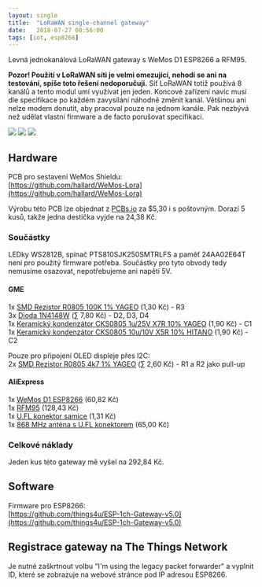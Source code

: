 ```yaml
---
layout: single
title:  "LoRaWAN single-channel gateway"
date:   2018-07-27 08:56:00
tags: [iot, esp8266]
---
```

Levná jednokanálová LoRaWAN gateway s WeMos D1 ESP8266 a RFM95.

**Pozor! Použití v LoRaWAN síti je velmi omezující, nehodí se ani na testování, spíše toto řešení nedoporučuji.**
Síť LoRaWAN totiž používá 8 kanálů a tento modul umí využívat jen jeden. Koncové zařízení navíc musí
dle specifikace po každém zavysílání náhodně změnit kanál. Většinou ani nelze modem donutit, aby pracoval
pouze na jednom kanále. Pak nezbývá než udělat vlastní firmware a de facto porušovat specifikaci.

![](/img/esp-lora1.jpg)
![](/img/esp-lora2.jpg)
![](/img/esp-lora3.jpg)

## Hardware

PCB pro sestavení WeMos Shieldu:  
[https://github.com/hallard/WeMos-Lora](https://github.com/hallard/WeMos-Lora)  

Výrobu této PCB lze objednat z [PCBs.io](https://www.pcbs.io/share/4Q1Z4) za $5,30 i s poštovným.
Dorazí 5 kusů, takže jedna destička vyjde na 24,38 Kč.

### Součástky

LEDky WS2812B, spínač PTS810SJK250SMTRLFS a paměť 24AA02E64T není pro použitý firmware potřeba.
Součástky pro tyto obvody tedy nemusíme osazovat, nepotřebujeme ani napětí 5V.

#### GME

1x [SMD Rezistor R0805 100K 1% YAGEO](https://www.gme.cz/r0805-100k-1-yageo) (1,30 Kč) - R3  
3x [Dioda 1N4148W](https://www.gme.cz/dioda-1n4148w) (∑ 7,80 Kč) - D2, D3, D4  
1x [Keramický kondenzátor CKS0805 1u/25V X7R 10% YAGEO](https://www.gme.cz/cks0805-1u-25v-x7r-10-yageo) (1,90 Kč) - C1  
1x [Keramický kondenzátor CKS0805 10u/10V X5R 10% HITANO](https://www.gme.cz/cks0805-10u-10v-x5r-10-hitano) (1,90 Kč) - C2

Pouze pro připojení OLED displeje přes I2C:  
2x [SMD Rezistor R0805 4k7 1% YAGEO](https://www.gme.cz/r0805-4k7-1-yageo) (∑ 2,60 Kč) - R1 a R2 jako pull-up

#### AliExpress

1x [WeMos D1 ESP8266](https://www.aliexpress.com/item/1PCS-D1-mini-Mini-NodeMcu-4M-bytes-Lua-WIFI-Internet-of-Things-development-board-based-ESP8266/32681374223.html) (60,82 Kč)  
1x [RFM95](https://www.aliexpress.com/item/Free-shipping-2PCS-RFM95-RFM95W-868-915-RFM95-868MHz-RFM95-915MHz-LORA-SX1276-wireless-transceiver-module/32817685871.html) (128,43 Kč)  
1x [U.FL konektor samice](https://www.aliexpress.com/item/20PCS-U-FL-R-SMT-U-FL-IPEX-IPX-socket-connector-RF-Coaxial-Connectors-Antenna-Block/32836695692.html) (1,31 Kč)   
1x [868 MHz anténa s U.FL konektorem](https://www.aliexpress.com/item/1PC-868M-antenna-module-3dbi-Omni-direction-IPEX-folding-100mm-length-868-mhz-WHIP-ANTENNA/32811195511.html) (65,00 Kč)

### Celkové náklady

Jeden kus této gateway mě vyšel na 292,84 Kč.


## Software

Firmware pro ESP8266:  
[https://github.com/things4u/ESP-1ch-Gateway-v5.0](https://github.com/things4u/ESP-1ch-Gateway-v5.0)


## Registrace gateway na The Things Network

Je nutné zaškrtnout volbu "I'm using the legacy packet forwarder" a vyplnit ID, které se
zobrazuje na webové stránce pod IP adresou ESP8266.
